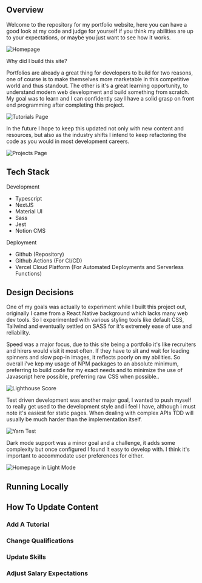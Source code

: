 ## Overview

Welcome to the repository for my portfolio website, here you can have a good
look at my code and judge for yourself if you think my abilities are up to your
expectations, or maybe you just want to see how it works.

![Homepage](https://user-images.githubusercontent.com/42459707/217156544-509251bb-8534-4e74-b4bf-a94065358740.png)

Why did I build this site?

Portfolios are already a great thing for developers to build for two reasons,
one of course is to make themselves more marketable in this competitive world
and thus standout. The other is it's a great learning opportunity, to understand
modern web development and build something from scratch. My goal was to learn
and I can confidently say I have a solid grasp on front end programming after
completing this project.

![Tutorials Page](https://user-images.githubusercontent.com/42459707/217156549-dd50ccad-1553-4963-8c7c-cc3eb0ab55da.png)

In the future I hope to keep this updated not only with new content and
resources, but also as the industry shifts I intend to keep refactoring the code
as you would in most development careers.

![Projects Page](https://user-images.githubusercontent.com/42459707/217156551-151352da-6762-4f6b-a99a-8f07de3e6ec5.png)

## Tech Stack

Development

- Typescript
- NextJS
- Material UI
- Sass
- Jest
- Notion CMS

Deployment

- Github (Repository)
- Github Actions (For CI/CD)
- Vercel Cloud Platform (For Automated Deployments and Serverless Functions)

## Design Decisions

One of my goals was actually to experiment while I built this project out,
originally I came from a React Native background which lacks many web dev tools.
So I experimented with various styling tools like default CSS, Tailwind and
eventually settled on SASS for it's extremely ease of use and reliability.

Speed was a major focus, due to this site being a portfolio it's like recruiters
and hirers would visit it most often. If they have to sit and wait for loading
spinners and slow pop-in images, it reflects poorly on my abilities. So overall
i've kep my usage of NPM packages to an absolute minimum, preferring to build
code for my exact needs and to minimize the use of Javascript here possible,
preferring raw CSS when possible..

![Lighthouse Score](https://user-images.githubusercontent.com/42459707/217158718-b1019176-005a-4f20-8c03-a5fedfdf1c4a.png)

Test driven development was another major goal, I wanted to push myself to
really get used to the development style and i feel I have, although i must note
it's easiest for static pages. When dealing with complex APIs TDD will usually
be much harder than the implementation itself.

![Yarn Test](https://user-images.githubusercontent.com/42459707/217159178-7104801d-195d-4262-b518-e8236a3b24a3.png)

Dark mode support was a minor goal and a challenge, it adds some complexity but
once configured I found it easy to develop with. I think it's important to
accommodate user preferences for either.

![Homepage in Light Mode](https://user-images.githubusercontent.com/42459707/217158552-4cce377e-23ca-424a-88fb-7d4ac7d005d4.png)

## Running Locally

## How To Update Content

### Add A Tutorial

### Change Qualifications

### Update Skills

### Adjust Salary Expectations
